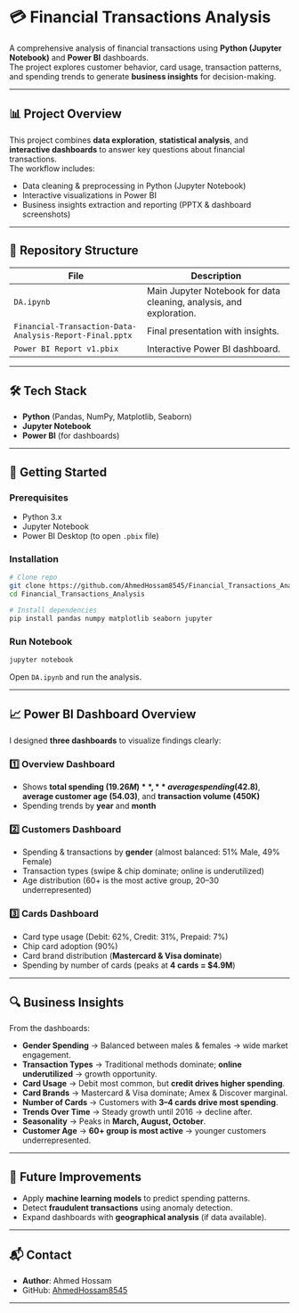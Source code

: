 # 💳 Financial Transactions Analysis

A comprehensive analysis of financial transactions using **Python (Jupyter Notebook)** and **Power BI** dashboards.  
The project explores customer behavior, card usage, transaction patterns, and spending trends to generate **business insights** for decision-making.

---

## 📊 Project Overview

This project combines **data exploration**, **statistical analysis**, and **interactive dashboards** to answer key questions about financial transactions.  
The workflow includes:

- Data cleaning & preprocessing in Python (Jupyter Notebook)  
- Interactive visualizations in Power BI  
- Business insights extraction and reporting (PPTX & dashboard screenshots)  

---

## 📁 Repository Structure

| File | Description |
|------|-------------|
| `DA.ipynb` | Main Jupyter Notebook for data cleaning, analysis, and exploration. |
| `Financial-Transaction-Data-Analysis-Report-Final.pptx` | Final presentation with insights. |
| `Power BI Report v1.pbix` | Interactive Power BI dashboard. |

---

## 🛠️ Tech Stack

- **Python** (Pandas, NumPy, Matplotlib, Seaborn)  
- **Jupyter Notebook**  
- **Power BI** (for dashboards)  

---

## 🚀 Getting Started

### Prerequisites

- Python 3.x  
- Jupyter Notebook  
- Power BI Desktop (to open `.pbix` file)  

### Installation

```bash
# Clone repo
git clone https://github.com/AhmedHossam8545/Financial_Transactions_Analysis.git
cd Financial_Transactions_Analysis

# Install dependencies
pip install pandas numpy matplotlib seaborn jupyter
```

### Run Notebook

```bash
jupyter notebook
```

Open `DA.ipynb` and run the analysis.

---

## 📈 Power BI Dashboard Overview

I designed **three dashboards** to visualize findings clearly:

### 1️⃣ Overview Dashboard
- Shows **total spending ($19.26M)**, **average spending ($42.8)**, **average customer age (54.03)**, and **transaction volume (450K)**  
- Spending trends by **year** and **month**  

### 2️⃣ Customers Dashboard
- Spending & transactions by **gender** (almost balanced: 51% Male, 49% Female)  
- Transaction types (swipe & chip dominate; online is underutilized)  
- Age distribution (60+ is the most active group, 20–30 underrepresented)  

### 3️⃣ Cards Dashboard
- Card type usage (Debit: 62%, Credit: 31%, Prepaid: 7%)  
- Chip card adoption (90%)  
- Card brand distribution (**Mastercard & Visa dominate**)  
- Spending by number of cards (peaks at **4 cards = $4.9M**)  

---

## 🔍 Business Insights

From the dashboards:

- **Gender Spending** → Balanced between males & females → wide market engagement.  
- **Transaction Types** → Traditional methods dominate; **online underutilized** → growth opportunity.  
- **Card Usage** → Debit most common, but **credit drives higher spending**.  
- **Card Brands** → Mastercard & Visa dominate; Amex & Discover marginal.  
- **Number of Cards** → Customers with **3–4 cards drive most spending**.  
- **Trends Over Time** → Steady growth until 2016 → decline after.  
- **Seasonality** → Peaks in **March, August, October**.  
- **Customer Age** → **60+ group is most active** → younger customers underrepresented.  

---

## 📌 Future Improvements

- Apply **machine learning models** to predict spending patterns.  
- Detect **fraudulent transactions** using anomaly detection.  
- Expand dashboards with **geographical analysis** (if data available).  

---

## 📬 Contact

- **Author**: Ahmed Hossam  
- GitHub: [AhmedHossam8545](https://github.com/AhmedHossam8545)  

---
